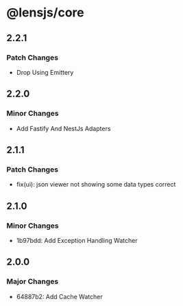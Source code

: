 # @lensjs/core

## 2.2.1

### Patch Changes

- Drop Using Emittery

## 2.2.0

### Minor Changes

- Add Fastify And NestJs Adapters

## 2.1.1

### Patch Changes

- fix(ui): json viewer not showing some data types correct

## 2.1.0

### Minor Changes

- 1b97bdd: Add Exception Handling Watcher

## 2.0.0

### Major Changes

- 64887b2: Add Cache Watcher
